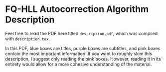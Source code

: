 # FQ-HLL Autocorrection Algorithm Description

Feel free to read the PDF here titled `description.pdf`, which was compiled with `description.tex`.

In this PDF, blue boxes are titles, purple boxes are subtitles, and pink boxes contain the most important information. If you want to roughly skim this description, I suggest only reading the pink boxes. However, reading it in its entirety would allow for a more cohesive understanding of the material.